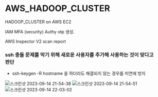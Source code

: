 # AWS_HADOOP_CLUSTER 
HADOOP_CLUSTER on AWS EC2

IAM MFA (security) Authy otp 생성.

AWS Inspector V2 scan report 

### ssh 충돌 문제를 막기 위해 새로운 사용자를 추가해 사용하는 것이 맞다고 판단
- ssh-keygen -R hostname 을 하더라도 해결되지 않는 경우를 미연에 방지

![스크린샷 2023-09-14 21-54-38](https://github.com/OwenKimcertified/AWS_HADOOP_CLUSTER/assets/99598620/982fdec9-7e06-4cf7-a1e2-dfe338f19779)
![스크린샷 2023-09-14 21-54-51](https://github.com/OwenKimcertified/AWS_HADOOP_CLUSTER/assets/99598620/ebe6831c-25b6-4180-b39e-609aed449fa4)
![스크린샷 2023-09-14 22-03-02](https://github.com/OwenKimcertified/AWS_HADOOP_CLUSTER/assets/99598620/2ce4eba5-4396-45bb-a466-e73852d1ad74)

